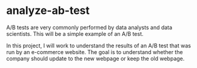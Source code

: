 # analyze-ab-test
A/B tests are very commonly performed by data analysts and data scientists. This will be a simple example of an A/B test.

In this project, I will work to understand the results of an A/B test that was run by an e-commerce website. The goal is to understand whether the company should update to the new webpage or keep the old webpage.
